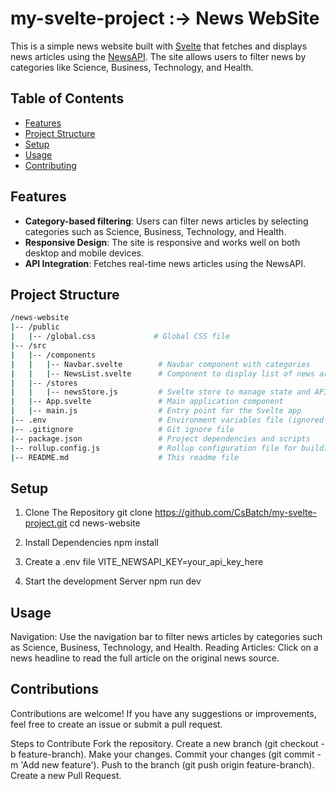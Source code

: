 # my-svelte-project :-> News WebSite

This is a simple news website built with [Svelte](https://svelte.dev/) that fetches and displays news articles using the [NewsAPI](https://newsapi.org/). The site allows users to filter news by categories like Science, Business, Technology, and Health.

## Table of Contents
- [Features](#features)
- [Project Structure](#project-structure)
- [Setup](#setup)
- [Usage](#usage)
- [Contributing](#contributing)

## Features
- **Category-based filtering**: Users can filter news articles by selecting categories such as Science, Business, Technology, and Health.
- **Responsive Design**: The site is responsive and works well on both desktop and mobile devices.
- **API Integration**: Fetches real-time news articles using the NewsAPI.

## Project Structure

```bash
/news-website
|-- /public
|   |-- /global.css             # Global CSS file
|-- /src
|   |-- /components
|   |   |-- Navbar.svelte        # Navbar component with categories
|   |   |-- NewsList.svelte      # Component to display list of news articles
|   |-- /stores
|   |   |-- newsStore.js         # Svelte store to manage state and API calls
|   |-- App.svelte               # Main application component
|   |-- main.js                  # Entry point for the Svelte app
|-- .env                         # Environment variables file (ignored by Git)
|-- .gitignore                   # Git ignore file
|-- package.json                 # Project dependencies and scripts
|-- rollup.config.js             # Rollup configuration file for building the project
|-- README.md                    # This readme file
```

## Setup
1. Clone The Repository
   git clone https://github.com/CsBatch/my-svelte-project.git
   cd news-website

3. Install Dependencies
   npm install

4. Create a .env file
   VITE_NEWSAPI_KEY=your_api_key_here

5. Start the development Server
   npm run dev


## Usage
Navigation: Use the navigation bar to filter news articles by categories such as Science, Business, Technology, and Health.
Reading Articles: Click on a news headline to read the full article on the original news source.

## Contributions
Contributions are welcome! If you have any suggestions or improvements, feel free to create an issue or submit a pull request.

Steps to Contribute
Fork the repository.
Create a new branch (git checkout -b feature-branch).
Make your changes.
Commit your changes (git commit -m 'Add new feature').
Push to the branch (git push origin feature-branch).
Create a new Pull Request.
